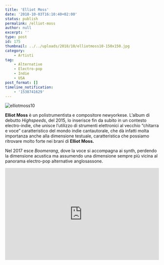 ```yaml
---
title: 'Elliot Moss'
date: '2018-10-03T16:10:40+02:00'
status: publish
permalink: /elliot-moss
author: null
excerpt: ''
type: post
id: 175
thumbnail: ../../uploads/2018/10/elliotmoss10-150x150.jpg
category:
    - Artisti
tag:
    - Alternative
    - Electro-pop
    - Indie
    - USA
post_format: []
timeline_notification:
    - '1538741629'
---
```

![elliotmoss10](http://bottleofmusic.000webhostapp.com/wp-content/uploads/2018/10/elliotmoss10.jpg)

**Elliot Moss** è un polistrumentista e compositore newyorkese. L’album di debutto *Highspeeds*, del 2015, lo inserisce fin da subito in un contesto electro-indie, che unisce l’utilizzo di strumenti elettronici al vecchio “chitarra e voce” caratteristico del mondo indie cantautorale, che dà infatti molta importanza anche alla dimensione testuale, caratteristica che possiamo ritrovare molto forte nei brani di **Elliot Moss.**

Nel 2017 esce *Boomerang*, dove la voce si accompagna ai synth, perdendo la dimensione acustica ma assumendo una dimensione sempre più vicina al panorama electro-pop alternative anglosassone.

<iframe frameborder="no" height="300" scrolling="no" src="http://w.soundcloud.com/player/?url=http%3A//api.soundcloud.com/playlists/649930341&color=%230b0d0c&auto_play=false&hide_related=false&show_comments=true&show_user=true&show_reposts=false&show_teaser=true&visual=true" width="100%"></iframe>